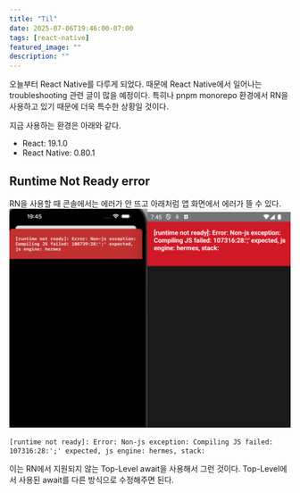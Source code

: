 ```yaml
---
title: "Til"
date: 2025-07-06T19:46:00-07:00
tags: [react-native]
featured_image: ""
description: ""
---
```


오늘부터 React Native를 다루게 되었다.
때문에 React Native에서 일어나는 troubleshooting 관련 글이 많을 예정이다.
특히나 pnpm monorepo 환경에서 RN을 사용하고 있기 때문에 더욱 특수한 상황일 것이다.

지금 사용하는 환경은 아래와 같다.

- React: 19.1.0
- React Native: 0.80.1

## Runtime Not Ready error

RN을 사용할 때 콘솔에서는 에러가 안 뜨고 아래처럼 앱 화면에서 에러가 뜰 수 있다.
![runtime not ready](./runtime-not-ready.png)

```text
[runtime not ready]: Error: Non-js exception: Compiling JS failed:
107316:28:';' expected, js engine: hermes, stack:
```

이는 RN에서 지원되지 않는 Top-Level await을 사용해서 그런 것이다.
Top-Level에서 사용된 await를 다른 방식으로 수정해주면 된다.
